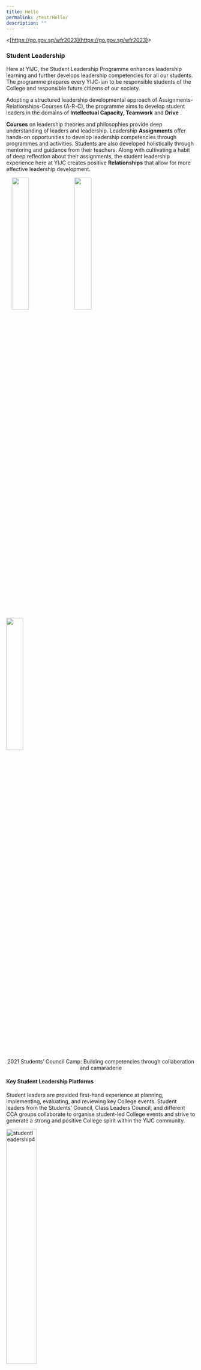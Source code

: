 ```yaml
---
title: Hello
permalink: /test/Hello/
description: ""
---
```

&lt;[https://go.gov.sg/wfr2023](https://go.gov.sg/wfr2023)&gt;



### **Student Leadership**
Here at YIJC, the Student Leadership Programme enhances leadership learning and further develops leadership competencies for all our students. The programme prepares every YIJC-ian to be responsible students of the College and responsible future citizens of our society.

Adopting a structured leadership developmental approach of Assignments-Relationships-Courses (A-R-C), the programme aims to develop student leaders in the domains of&nbsp;**Intellectual Capacity, Teamwork**&nbsp;and&nbsp;**Drive**&nbsp;.

**Courses**&nbsp;on leadership theories and philosophies provide deep understanding of leaders and leadership. Leadership&nbsp;**Assignments**&nbsp;offer hands-on opportunities to develop leadership competencies through programmes and activities. Students are also developed holistically through mentoring and guidance from their teachers. Along with cultivating a habit of deep reflection about their assignments, the student leadership experience here at YIJC creates positive&nbsp;**Relationships**&nbsp;that allow for more effective leadership development.

<img src="/images/studentleadership1.jpg" style="width:30%;margin-right:15px;margin-left:15px;" align="left">
<img src="/images/studentleadership2.jpg" style="width:30%;margin-right:15px;" align="left">
<img src="/images/studentleadership3.jpg" style="width:30%;margin-right:15px;" align="left">

<br clear="left"> 

<center>2021 Students’ Council Camp: Building competencies through collaboration and camaraderie</center>

#### **Key Student Leadership Platforms**
Student leaders are provided first-hand experience at planning, implementing, evaluating, and reviewing key College events. Student leaders from the Students’ Council, Class Leaders Council, and different CCA groups collaborate to organise student-led College events and strive to generate a strong and positive College spirit within the YIJC community.

<img src="/images/studentleadership4.jpg" style="width:40%" alt="studentleadership4">
<figure>
  <figcaption>
    Helming the 2021 Student Leaders’ Investiture
  </figcaption>
<br>
  <img src="/images/studentleadership5.jpg" style="width:40%" alt="studentleadership5">
  <figure>
    <figcaption>
      Orientation Group Leaders planning the 2021 Orientation and welcoming the JC1
    </figcaption>
<br>
    <img src="/images/studentleadership6.jpg" style="width:40%" alt="studentleadership6">
    <figure>
      <figcaption>
        Hosting the livestream for the 2021 Teachers’ Day Celebrations
      </figcaption>
    </figure>
  </figure>
</figure>


Students are also given opportunities to take the lead in Academic and Character &amp; Citizenship Education (CCE) Councils to support the joy of learning. In these positions, they spearhead student-led learning experiences for their peers. 

Students are also given the autonomy to form Interest Groups with like-minded peers who share a common passion to contribute to positive school experiences.

#### **Student Leadership Enrichment Programme**
Selected student leaders will embark on a signature Student Leadership Enrichment Programme which is conducted either overseas or locally to provide a platform for students to enhance their awareness of the global landscape and hone their leadership and cross-cultural skills. This programme allows students to better appreciate the interconnectedness between the leadership domains of Intellectual Capacity, Teamwork, and Drive within an organisational context, and to apply their learning through a leadership assignment.

<img src="/images/studentleadership7.jpg" style="width:40%;margin-left:55px;" align="left">
<img src="/images/studentleadership8.jpg" style="width:40%;margin-right:85px;" align="right">

<br clear="left">

<img src="/images/studentleadership9.jpg" style="width:80%">

<img src="/images/studentleadership10.jpg" style="width:45%" alt="studentleadership10">
<figure>
  <figcaption>
    2019 Student Leadership Enrichment Programm
  </figcaption>
</figure>

<br clear="left">



| Scenarios | Mode of entry of the pets:<br> a) As manifested cargoes <br>(b) As part of importer's <br> accompanied personal baggage<br>(both hand- carried and checked-in) | Remarks |
| -------- | -------- | -------- |
| Importation of pets for permanent or <br> long term stay in Singapore <br> **By Air, Land or Sea** | GST is payable on <br> all imports unless <br>GST import relief<br> is granted, or the<br>CIF value does not exceed S$400 <br> for import by Air. <br><br> Pets owners are to appoint a freight<br>forwarder or pet clearing agent<br> to obtain a Customs In-Payment (GST)<br>permit before collecting the pets. <br><br> A list of these freight forwarders/declaring <br> agents can be obtained [here](http://www.customs.gov.sg/fa).| You may refer to the illustration example below. <br><br> Example: Pet Owner bought 1 pet dog from Pet Supplier A on <br> [Ex Works (EXW) incoterms](https://www.customs.gov.sg/businesses/valuation-duties-taxes-fees/establishing-customs-value-for-imports).<br>![](/images/importpets.jpg)Therefore, the customs value should be the sum of all costs, which is S$8,500.<br><br>Note:<br>[^1] *Where there is no sales transaction, the value to be indicated shall be based on the transaction value of identical or similar goods from the same country of origin that is exported at about the same time or the original price payable for the goods as if they are sold for export from the country, inclusive of freight and insurance charges that are incurred for the shipment*<br><br>[^2] *Pet vaccination costs shall include work treatment, <br>veterinary health clearance, endorsement and export permit / licence, external parasite treatment etc.* <br><br>The pet owner must apply and obtain Nparks AVS' approval for the necessary import licences in advance, before applying for the Customs In-Payment (GST) permit to pay the relevant GST.<br><br> Please note that the Customs In-Payment (GST) permit approval for pets typically takes up to 3 working days. Please furnish all the abovementioned documents to your appointed agent, prior to the permit application to avoid any delay in collecting your pet(s). |

[^1]: Where there is no sales transaction, the value to be indicated shall be based on the transaction value of identical or similar goods from the same country of origin that is exported at about the same time or the original price payable for the goods as if they are sold for export from the country, inclusive of freight and insurance charges that are incurred for the shipment.

[^2]: Pet vaccination costs shall include work treatment, veterinary health clearance, endorsement and export permit / licence, external parasite treatment etc.